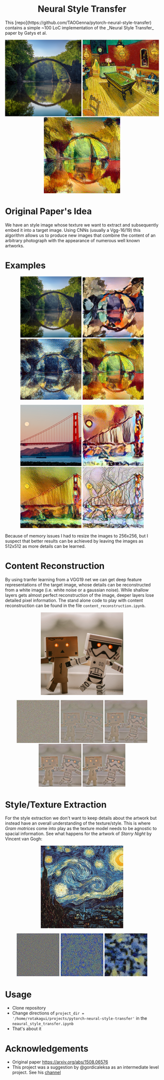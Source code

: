 <h1 style="text-align: center;">Neural Style Transfer</h1>
This [repo](https://github.com/TAOGenna/pytorch-neural-style-transfer) contains a simple ~100 LoC implementation of the _Neural Style Transfer_ paper by Gatys et al. 


<p align="center">
<img src="data/content/green_bridge.jpg" width="250"/>
<img src="data/style/vg_la_cafe.jpg" width="250"/>
<img src="results/bridge_exp3.jpg" width="250"/>
</p>



# Original Paper's Idea

We have an style image whose texture we want to extract and subsequently embed it into a target image. Using CNNs (usually a Vgg-16/19) this algorithm allows us to produce new images that combine the content of an arbitrary photograph with the appearance of numerous well known artworks.

# Examples
<p align="center">
<img src="data/content/green_bridge.jpg" width="200px">
<img src="results/bridge_exp1.jpg" width="200px">
<img src="results/bridge_exp2.jpg" width="200px">
<img src="results/bridge_exp3.jpg" width="200px">
</p>
<p align="center">
<img src="data/content/golden_gate22.jpg" width="200px">
<img src="results/golden1.jpg" width="200px">
<img src="results/golden2.jpg" width="200px">
<img src="results/golden3.jpg" width="200px">
</p>
Because of memory issues I had to resize the images to 256x256, but I suspect that better results can be achieved by leaving the images as 512x512 as more details can be learned.

# Content Reconstruction
By using tranfer learning from a VGG19 net we can get deep feature representations of the target image, whose details can be reconstructed from a white image (i.e. white noise or a gaussian noise). While shallow layers gets almost perfect reconstruction of the image, deeper layers lose detailed pixel information. The stand alone code to play with content reconstruction can be found in the file `content_reconstruction.ipynb`.
<p align="center">
<img src="data/content/robot.jpg" width="270px">
</p>
<p align="center">
<img src="results/results_content/robot0.jpg" width="140px">
<img src="results/results_content/robot200.jpg" width="140px">
<img src="results/results_content/robot400.jpg" width="140px">
<img src="results/results_content/robot600.jpg" width="140px">
<img src="results/results_content/robot800.jpg" width="140px">
</p>

# Style/Texture Extraction
For the style extraction we don't want to keep details about the artwork but instead have an overall understanding of the texture/style. This is where _Gram matrices_ come into play as the texture model needs to be agnostic to spacial information. See what happens for the artwork of _Starry Night_ by Vincent van Gogh:
<p align="center">
<img src="data/style/starry_night.jpg" width="270px">
</p>
<p align="center">
<img src="results/results_style/night1.jpg" width="140px">
<img src="results/results_style/night2.jpg" width="140px">
<img src="results/results_style/night3.jpg" width="140px">
</p>

# Usage 
- Clone repository
- Change directions of `project_dir = '/home/rotakagui/projects/pytorch-neural-style-transfer'` in the `neaural_style_transfer.ipynb`
- That's about it


# Acknowledgements

- Original paper https://arxiv.org/abs/1508.06576
- This project was a suggestion by @gordicaleksa as an intermediate level project. See his [channel](https://www.youtube.com/watch?v=S78LQebx6jo&pp=ygUdYWxla3NhIGdvcmRpYyBzdHlsZSB0cmFuc2ZlciA%3D)